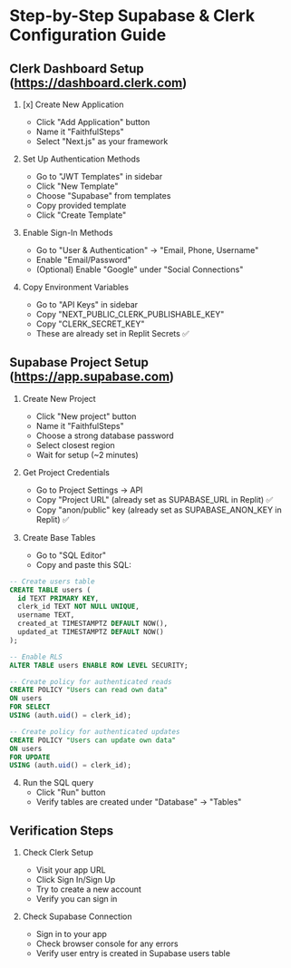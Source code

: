 
# Step-by-Step Supabase & Clerk Configuration Guide

## Clerk Dashboard Setup (https://dashboard.clerk.com)

1. [x] Create New Application
   - Click "Add Application" button
   - Name it "FaithfulSteps"
   - Select "Next.js" as your framework

2. Set Up Authentication Methods
   - Go to "JWT Templates" in sidebar
   - Click "New Template"
   - Choose "Supabase" from templates
   - Copy provided template
   - Click "Create Template"

3. Enable Sign-In Methods
   - Go to "User & Authentication" → "Email, Phone, Username"
   - Enable "Email/Password"
   - (Optional) Enable "Google" under "Social Connections"

4. Copy Environment Variables
   - Go to "API Keys" in sidebar
   - Copy "NEXT_PUBLIC_CLERK_PUBLISHABLE_KEY"
   - Copy "CLERK_SECRET_KEY"
   - These are already set in Replit Secrets ✅

## Supabase Project Setup (https://app.supabase.com)

1. Create New Project
   - Click "New project" button
   - Name it "FaithfulSteps"
   - Choose a strong database password
   - Select closest region
   - Wait for setup (~2 minutes)

2. Get Project Credentials
   - Go to Project Settings → API
   - Copy "Project URL" (already set as SUPABASE_URL in Replit) ✅
   - Copy "anon/public" key (already set as SUPABASE_ANON_KEY in Replit) ✅

3. Create Base Tables
   - Go to "SQL Editor"
   - Copy and paste this SQL:

```sql
-- Create users table
CREATE TABLE users (
  id TEXT PRIMARY KEY,
  clerk_id TEXT NOT NULL UNIQUE,
  username TEXT,
  created_at TIMESTAMPTZ DEFAULT NOW(),
  updated_at TIMESTAMPTZ DEFAULT NOW()
);

-- Enable RLS
ALTER TABLE users ENABLE ROW LEVEL SECURITY;

-- Create policy for authenticated reads
CREATE POLICY "Users can read own data"
ON users
FOR SELECT
USING (auth.uid() = clerk_id);

-- Create policy for authenticated updates
CREATE POLICY "Users can update own data"
ON users
FOR UPDATE
USING (auth.uid() = clerk_id);
```

4. Run the SQL query
   - Click "Run" button
   - Verify tables are created under "Database" → "Tables"

## Verification Steps

1. Check Clerk Setup
   - Visit your app URL
   - Click Sign In/Sign Up
   - Try to create a new account
   - Verify you can sign in

2. Check Supabase Connection
   - Sign in to your app
   - Check browser console for any errors
   - Verify user entry is created in Supabase users table
